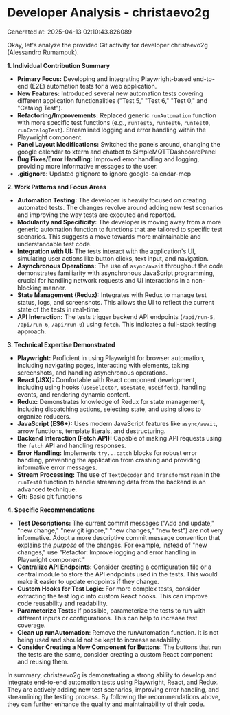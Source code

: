 # Developer Analysis - christaevo2g
Generated at: 2025-04-13 02:10:43.826089

Okay, let's analyze the provided Git activity for developer christaevo2g (Alessandro Rumampuk).

**1. Individual Contribution Summary**

*   **Primary Focus:**  Developing and integrating Playwright-based end-to-end (E2E) automation tests for a web application.
*   **New Features:**  Introduced several new automation tests covering different application functionalities ("Test 5," "Test 6," "Test 0," and "Catalog Test").
*   **Refactoring/Improvements:**  Replaced generic `runAutomation` function with more specific test functions (e.g., `runTest5`, `runTest6`, `runTest0`, `runCatalogTest`). Streamlined logging and error handling within the Playwright component.
*   **Panel Layout Modifications:** Switched the panels around, changing the google calendar to xterm and chatbot to SimpleMQTTDashboardPanel
*   **Bug Fixes/Error Handling:** Improved error handling and logging, providing more informative messages to the user.
*   **.gitignore:** Updated gitignore to ignore google-calendar-mcp

**2. Work Patterns and Focus Areas**

*   **Automation Testing:** The developer is heavily focused on creating automated tests.  The changes revolve around adding new test scenarios and improving the way tests are executed and reported.
*   **Modularity and Specificity:** The developer is moving away from a more generic automation function to functions that are tailored to specific test scenarios.  This suggests a move towards more maintainable and understandable test code.
*   **Integration with UI:** The tests interact with the application's UI, simulating user actions like button clicks, text input, and navigation.
*   **Asynchronous Operations:**  The use of `async/await` throughout the code demonstrates familiarity with asynchronous JavaScript programming, crucial for handling network requests and UI interactions in a non-blocking manner.
*   **State Management (Redux):** Integrates with Redux to manage test status, logs, and screenshots.  This allows the UI to reflect the current state of the tests in real-time.
*   **API Interaction:** The tests trigger backend API endpoints (`/api/run-5`, `/api/run-6`, `/api/run-0`) using `fetch`. This indicates a full-stack testing approach.

**3. Technical Expertise Demonstrated**

*   **Playwright:**  Proficient in using Playwright for browser automation, including navigating pages, interacting with elements, taking screenshots, and handling asynchronous operations.
*   **React (JSX):** Comfortable with React component development, including using hooks (`useSelector`, `useState`, `useEffect`), handling events, and rendering dynamic content.
*   **Redux:**  Demonstrates knowledge of Redux for state management, including dispatching actions, selecting state, and using slices to organize reducers.
*   **JavaScript (ES6+):**  Uses modern JavaScript features like `async/await`, arrow functions, template literals, and destructuring.
*   **Backend Interaction (Fetch API):**  Capable of making API requests using the `fetch` API and handling responses.
*   **Error Handling:** Implements `try...catch` blocks for robust error handling, preventing the application from crashing and providing informative error messages.
*   **Stream Processing:** The use of `TextDecoder` and `TransformStream` in the `runTest0` function to handle streaming data from the backend is an advanced technique.
*   **Git:** Basic git functions

**4. Specific Recommendations**

*   **Test Descriptions:** The current commit messages ("Add and update," "new change," "new git ignore," "new changes," "new test") are not very informative.  Adopt a more descriptive commit message convention that explains the *purpose* of the changes.  For example, instead of "new changes," use "Refactor: Improve logging and error handling in Playwright component."
*   **Centralize API Endpoints:** Consider creating a configuration file or a central module to store the API endpoints used in the tests. This would make it easier to update endpoints if they change.
*   **Custom Hooks for Test Logic:** For more complex tests, consider extracting the test logic into custom React hooks. This can improve code reusability and readability.
*   **Parameterize Tests:** If possible, parameterize the tests to run with different inputs or configurations. This can help to increase test coverage.
*   **Clean up runAutomation**: Remove the runAutomation function. It is not being used and should not be kept to increase readability.
*   **Consider Creating a New Component for Buttons**: The buttons that run the tests are the same, consider creating a custom React component and reusing them.

In summary, christaevo2g is demonstrating a strong ability to develop and integrate end-to-end automation tests using Playwright, React, and Redux. They are actively adding new test scenarios, improving error handling, and streamlining the testing process. By following the recommendations above, they can further enhance the quality and maintainability of their code.
